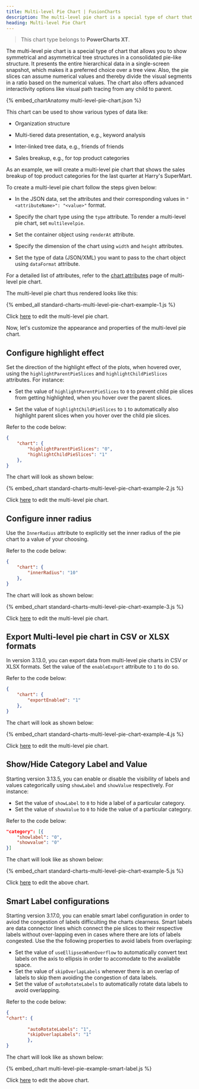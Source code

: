 ```yaml
---
title: Multi-level Pie Chart | FusionCharts
description: The multi-level pie chart is a special type of chart that allows you to show symmetrical/asymmetrical tree structures in a consolidated pie-like structure
heading: Multi-level Pie Chart
---
```


> This chart type belongs to **PowerCharts XT**.

The multi-level pie chart is a special type of chart that allows you to show symmetrical and asymmetrical tree structures in a consolidated pie-like structure. It presents the entire hierarchical data in a single-screen snapshot, which makes it a preferred choice over a tree view. Also, the pie slices can assume numerical values and thereby divide the visual segments in a ratio based on the numerical values. The chart also offers advanced interactivity options like visual path tracing from any child to parent.

{% embed_chartAnatomy multi-level-pie-chart.json %}

This chart can be used to show various types of data like:

- Organization structure

- Multi-tiered data presentation, e.g., keyword analysis

- Inter-linked tree data, e.g., friends of friends

- Sales breakup, e.g., for top product categories

As an example, we will create a multi-level pie chart that shows the sales breakup of top product categories for the last quarter at Harry's SuperMart.

To create a multi-level pie chart follow the steps given below:

- In the JSON data, set the attributes and their corresponding values in `"<attributeName>": "<value>"` format.

- Specify the chart type using the `type` attribute. To render a multi-level pie chart, set `multilevelpie`.

- Set the container object using `renderAt` attribute.

- Specify the dimension of the chart using `width` and `height` attributes.

- Set the type of data (JSON/XML) you want to pass to the chart object using `dataFormat` attribute.

For a detailed list of attributes, refer to the [chart attributes](/chart-attributes?chart=multilevelpie) page of multi-level pie chart.

The multi-level pie chart thus rendered looks like this:

{% embed_all standard-charts-multi-level-pie-chart-example-1.js %}

Click [here](http://jsfiddle.net/fusioncharts/njjra2r4/) to edit the multi-level pie chart.

Now, let's customize the appearance and properties of the multi-level pie chart.

## Configure highlight effect

Set the direction of the highlight effect of the plots, when hovered over, using the `highlightParentPieSlices` and `highlightChildPieSlices` attributes. For instance:

- Set the value of `highlightParentPieSlices` to `0` to prevent child pie slices from getting highlighted, when you hover over the parent slices.

- Set the value of `highlightChildPieSlices` to `1` to automatically also highlight parent slices when you hover over the child pie slices.

Refer to the code below:

```json
{
    "chart": {
        "highlightParentPieSlices": "0",
        "highlightChildPieSlices": "1"
    },
}
```

The chart will look as shown below:

{% embed_chart standard-charts-multi-level-pie-chart-example-2.js %}

Click [here](http://jsfiddle.net/fusioncharts/xcjhaz28/) to edit the multi-level pie chart.

## Configure inner radius

Use the `InnerRadius` attribute to explicitly set the inner radius of the pie chart to a value of your choosing.

Refer to the code below:

```json
{
    "chart": {
        "innerRadius": "10"
    },
}
```

The chart will look as shown below:

{% embed_chart standard-charts-multi-level-pie-chart-example-3.js %}

Click [here](http://jsfiddle.net/fusioncharts/yw2mf0rj/) to edit the multi-level pie chart.

## Export Multi-level pie chart in CSV or XLSX formats

In version 3.13.0, you can export data from multi-level pie charts in CSV or XLSX formats. Set the value of the `enableExport` attribute to `1` to do so.

Refer to the code below:

```json
{
    "chart": {
        "exportEnabled": "1"
    },
}
```

The chart will look as shown below:

{% embed_chart standard-charts-multi-level-pie-chart-example-4.js %}

Click [here](http://jsfiddle.net/fusioncharts/pcmz12Lv/) to edit the multi-level pie chart.

## Show/Hide Category Label and Value

Starting version 3.13.5, you can enable or disable the visibility of labels and values categorically using `showLabel` and `showValue` respectively. For instance:

- Set the value of `showLabel` to `0` to hide a label of a particular category.
- Set the value of `showValue` to `0` to hide the value of a particular category.

Refer to the code below:

```json
"category": [{
    "showlabel": "0",
    "showvalue": "0"
}]
```

The chart will look like as shown below:

{% embed_chart standard-charts-multi-level-pie-chart-example-5.js %}

Click [here](http://jsfiddle.net/fusioncharts/n2ycfvas/) to edit the above chart.

## Smart Label configurations

Starting version 3.17.0, you can enable smart label configuration in order to aviod the congestion of labels difficulting the charts clearness. Smart labels are data connector lines which connect the pie slices to their respective labels without over-lapping even in cases where there are lots of labels congested. Use the the following properties to avoid labels from overlaping:

- Set the value of `useEllipsesWhenOverflow` to automatically convert text labels on the axis to ellipsis in order to accomodate to the availablle space.
- Set the value of `skipOverlapLabels` whenever there is an overlap of labels to skip them avoiding the congestion of data labels.
- Set the value of `autoRotateLabels` to automatically rotate data labels to avoid overlapping.

Refer to the code below:

```json
{
"chart": {
      
        "autoRotateLabels": "1",
        "skipOverlapLabels": "1"
        },
}
```

The chart will look like as shown below:

{% embed_chart multi-level-pie-example-smart-label.js %}

Click [here](http://jsfiddle.net/fusioncharts/n2ycfvas/) to edit the above chart.

